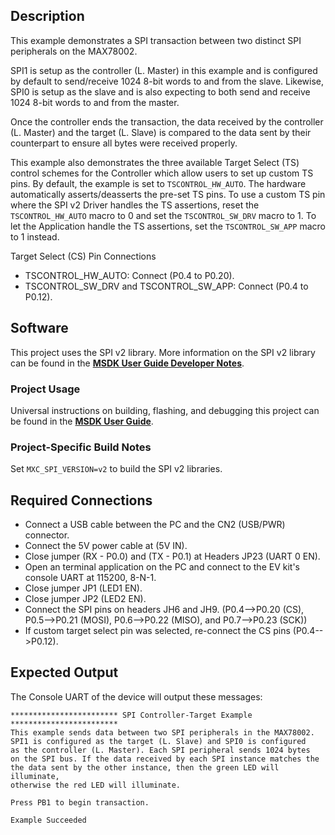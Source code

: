 ## Description

This example demonstrates a SPI transaction between two distinct SPI peripherals on the MAX78002. 

SPI1 is setup as the controller (L. Master) in this example and is configured by default to send/receive 1024 8-bit words to and from the slave. Likewise, SPI0 is setup as the slave and is also expecting to both send and receive 1024 8-bit words to and from the master.

Once the controller ends the transaction, the data received by the controller (L. Master) and the target (L. Slave) is compared to the data sent by their counterpart to ensure all bytes were received properly.

This example also demonstrates the three available Target Select (TS) control schemes for the Controller which allow users to set up custom TS pins. By default, the example is set to `TSCONTROL_HW_AUTO`. The hardware automatically asserts/deasserts the pre-set TS pins. To use a custom TS pin where the SPI v2 Driver handles the TS assertions, reset the `TSCONTROL_HW_AUTO` macro to 0 and set the `TSCONTROL_SW_DRV` macro to 1.  To let the Application handle the TS assertions, set the `TSCONTROL_SW_APP` macro to 1 instead.


Target Select (CS) Pin Connections
- TSCONTROL_HW_AUTO: Connect (P0.4 to P0.20).
- TSCONTROL_SW_DRV and TSCONTROL_SW_APP: Connect (P0.4 to P0.12).

## Software

This project uses the SPI v2 library. More information on the SPI v2 library can be found in the **[MSDK User Guide Developer Notes](https://analog-devices-msdk.github.io/msdk/USERGUIDE/#spi-v2-library)**.

### Project Usage

Universal instructions on building, flashing, and debugging this project can be found in the **[MSDK User Guide](https://analog-devices-msdk.github.io/msdk/USERGUIDE/)**.

### Project-Specific Build Notes

Set `MXC_SPI_VERSION=v2` to build the SPI v2 libraries.

## Required Connections

-   Connect a USB cable between the PC and the CN2 (USB/PWR) connector.
-   Connect the 5V power cable at (5V IN).
-   Close jumper (RX - P0.0) and (TX - P0.1) at Headers JP23 (UART 0 EN).
-   Open an terminal application on the PC and connect to the EV kit's console UART at 115200, 8-N-1.
-   Close jumper JP1 (LED1 EN).
-   Close jumper JP2 (LED2 EN).
-   Connect the SPI pins on headers JH6 and JH9. (P0.4-->P0.20 (CS), P0.5-->P0.21 (MOSI), P0.6-->P0.22 (MISO), and P0.7-->P0.23 (SCK))
-   If custom target select pin was selected, re-connect the CS pins (P0.4-->P0.12).

## Expected Output

The Console UART of the device will output these messages:

```
************************ SPI Controller-Target Example ************************
This example sends data between two SPI peripherals in the MAX78002.
SPI1 is configured as the target (L. Slave) and SPI0 is configured
as the controller (L. Master). Each SPI peripheral sends 1024 bytes
on the SPI bus. If the data received by each SPI instance matches the
the data sent by the other instance, then the green LED will illuminate,
otherwise the red LED will illuminate.

Press PB1 to begin transaction.

Example Succeeded
```
